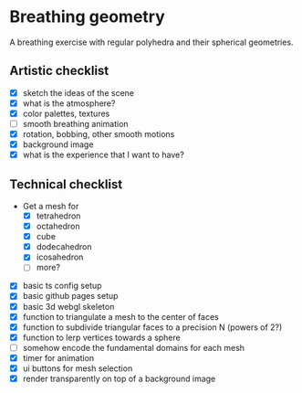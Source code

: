 # Breathing geometry

A breathing exercise with regular polyhedra and their spherical geometries.

## Artistic checklist

- [x] sketch the ideas of the scene
- [x] what is the atmosphere?
- [x] color palettes, textures
- [ ] smooth breathing animation
- [x] rotation, bobbing, other smooth motions
- [x] background image
- [x] what is the experience that I want to have?

## Technical checklist

- Get a mesh for
    - [x] tetrahedron
    - [x] octahedron
    - [x] cube
    - [x] dodecahedron
    - [x] icosahedron
    - [ ] more?
- [x] basic ts config setup
- [x] basic github pages setup
- [x] basic 3d webgl skeleton
- [x] function to triangulate a mesh to the center of faces
- [x] function to subdivide triangular faces to a precision N (powers of 2?)
- [x] function to lerp vertices towards a sphere
- [ ] somehow encode the fundamental domains for each mesh
- [x] timer for animation
- [x] ui buttons for mesh selection
- [x] render transparently on top of a background image